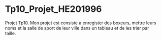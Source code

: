 # Tp10_Projet_HE201996
Projet Tp10.
Mon projet est consiste a enregister des boxeurs, mettre leurs noms et la salle de sport de leur ville dans un tableau et de les trier par taille.
